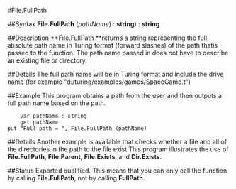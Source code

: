 
#File.FullPath

##Syntax
**File.FullPath** (*pathName*) : **string**) : **string**



##Description
**File.FullPath **returns a string representing the full absolute path name in Turing format (forward slashes) of the path thatis passed to the function. The path name passed in does not have to describe an existing file or directory.



##Details
The full path name will be in Turing format and include the drive name (for example "d:/turing/examples/games/SpaceGame.t")



##Example
This program obtains a path from the user and then outputs a full path name based on the path.



        var pathName : string
        get pathName
	put "Full path = ", File.FullPath (pathName)
##Details
Another example is available that checks whether a file and all of the directories in the path to the file exist.This program illustrates the use of **File.FullPath**, **File.Parent**, **File.Exists**, and **Dir.Exists**.



##Status
Exported qualified.
This means that you can only call the function by calling **File.FullPath**, not by calling **FullPath**.


